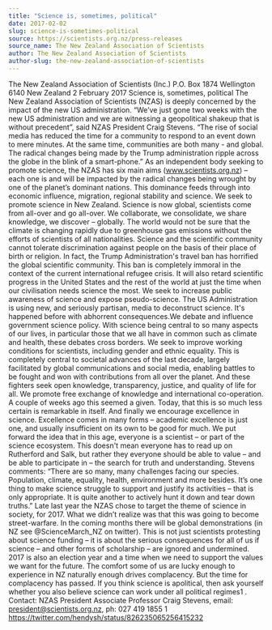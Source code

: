 ```yaml
---
title: "Science is, sometimes, political"
date: 2017-02-02
slug: science-is-sometimes-political
source: https://scientists.org.nz/press-releases
source_name: The New Zealand Association of Scientists
author: The New Zealand Association of Scientists
author-slug: the-new-zealand-association-of-scientists
---
```


The New Zealand Association of Scientists (Inc.)
P.O. Box 1874
Wellington 6140
New Zealand
2 February 2017
Science is, sometimes, political
The New Zealand Association of Scientists (NZAS) is deeply concerned by the impact of
the new US administration.
“We’ve just gone two weeks with the new US administration and we are witnessing a
geopolitical shakeup that is without precedent”, said NZAS President Craig Stevens. “The
rise of social media has reduced the time for a community to respond to an event down
to mere minutes. At the same time, communities are both many - and global. The radical
changes being made by the Trump administration ripple across the globe in the blink of a
smart-phone.”
As an independent body seeking to promote science, the NZAS has six main aims
(www.scientists.org.nz) – each one is and will be impacted by the radical changes being
wrought by one of the planet’s dominant nations. This dominance feeds through into
economic influence, migration, regional stability and science.
We seek to promote science in New Zealand. Science is now global, scientists come
from all-over and go all-over. We collaborate, we consolidate, we share knowledge, we
discover – globally.
The world would not be sure that the climate is changing rapidly due to greenhouse gas
emissions without the efforts of scientists of all nationalities. Science and the scientific
community cannot tolerate discrimination against people on the basis of their place of
birth or religion. In fact, the Trump Administration's travel ban has horrified the global
scientific community. This ban is completely immoral in the context of the current
international refugee crisis. It will also retard scientific progress in the United States and
the rest of the world at just the time when our civilisation needs science the most.
We seek to increase public awareness of science and expose pseudo-science. The US
Administration is using new, and seriously partisan, media to deconstruct science. It's
happened before with abhorrent consequences.We debate and influence government science policy. With science being central to so
many aspects of our lives, in particular those that we all have in common such as climate
and health, these debates cross borders.
We seek to improve working conditions for scientists, including gender and ethnic
equality. This is completely central to societal advances of the last decade, largely
facilitated by global communications and social media, enabling battles to be fought and
won with contributions from all over the planet. And these fighters seek open
knowledge, transparency, justice, and quality of life for all.
We promote free exchange of knowledge and international co-operation. A couple of
weeks ago this seemed a given. Today, that this is so much less certain is remarkable in
itself.
And finally we encourage excellence in science. Excellence comes in many forms –
academic excellence is just one, and usually insufficient on its own to be good for
much. We put forward the idea that in this age, everyone is a scientist – or part of the
science ecosystem. This doesn't mean everyone has to read up on Rutherford and Salk,
but rather they everyone should be able to value – and be able to participate in – the
search for truth and understanding.
Stevens comments: “There are so many, many challenges facing our species. Population,
climate, equality, health, environment and more besides. It’s one thing to make science
struggle to support and justify its activities – that is only appropriate. It is quite another
to actively hunt it down and tear down truths.”
Late last year the NZAS chose to target the theme of science in society, for 2017. What
we didn’t realize was that this was going to become street-warfare. In the coming
months there will be global demonstrations (in NZ see @ScienceMarch_NZ on
twitter). This is not just scientists protesting about science funding – it is about the
serious consequences for all of us if science – and other forms of scholarship – are
ignored and undermined. 2017 is also an election year and a time when we need to
support the values we want for the future. The comfort some of us are lucky enough to
experience in NZ naturally enough drives complacency. But the time for complacency
has passed.
If you think science is apolitical, then ask yourself whether you also believe science can
work under all political regimes1 .
Contact: NZAS President Associate Professor Craig Stevens, email:
president@scientists.org.nz, ph: 027 419 1855
1 https://twitter.com/hendysh/status/826235065256415232